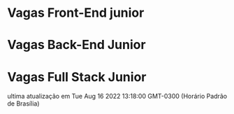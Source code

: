 # Vagas Front-End junior
# Vagas Back-End Junior
# Vagas Full Stack Junior
ultima atualização em Tue Aug 16 2022 13:18:00 GMT-0300 (Horário Padrão de Brasília)

